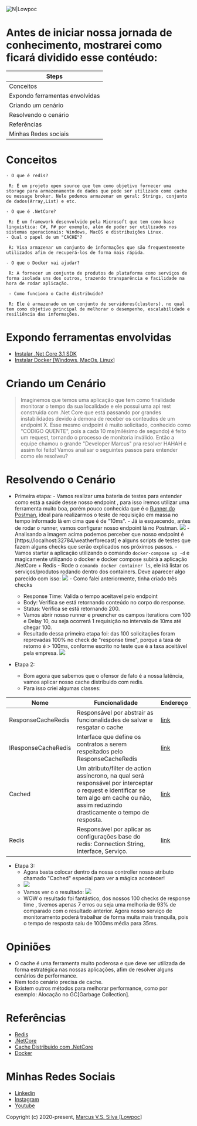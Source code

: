 ![N|Lowpoc](https://i.ibb.co/MGshCk7/Black-Technology-Linked-In.png)

# Antes de iniciar nossa jornada de conhecimento, mostrarei como ficará dividido esse contéudo:

| Steps
| ------
| Conceitos
| Expondo ferramentas envolvidas 
| Criando um cenário 
| Resolvendo o cenário 
| Referências
| Minhas Redes sociais 

# Conceitos  
    - O que é redis?
    
     R: É um projeto open source que tem como objetivo fornecer uma storage para armazenamento de dados que pode ser utilizado como cache ou message broker. Nele podemos armazenar em geral: Strings, conjunto de dados(Array,List) e etc.
     
    - O que é .NetCore?
    
     R: É um framework desenvolvido pela Microsoft que tem como base linguística: C#, F# por exemplo, além de poder ser utilizados nos sistemas operacionais: Windows, MacOS e distribuições Linux.
    - Qual o papel de um "CACHE"?
    
     R: Visa armazenar um conjunto de informações que são frequentemente utilizados afim de recuperá-los de forma mais rápida.
     
    - O que o Docker vai ajudar?
    
     R: A fornecer um conjunto de produtos de plataforma como serviços de forma isolada uns dos outros, trazendo transparência e facilidade na hora de rodar aplicação. 
     
     - Como funciona o Cache distribuído?
     
     R: Ele é armazenado em um conjunto de servidores(clusters), no qual tem como objetivo principal de melhorar o desempenho, escalabilidade e resiliência das informações.

# Expondo ferramentas envolvidas
   - [Instalar .Net Core 3.1 SDK](https://dotnet.microsoft.com/download)
   - [Instalar Docker [Windows, MacOs, Linux]](https://docs.docker.com/get-docker/)

# Criando um Cenário

> Imaginemos que temos uma aplicação que tem  como finalidade monitorar o tempo da sua localidade
> e ele possui uma api rest construida com .Net Core que está passando  por grandes instabilidades devido à 
> demora de receber os conteudos de um endpoint X.
> Esse mesmo endpoint é muito solicitado, conhecido como "CÓDIGO QUENTE", pois a cada 10 ms(milésimo de segundo) é feito um request, tornando o processo de monitoria inválido. Então a equipe chamou o grande "Developer Marcus" pra resolver HAHAH e assim foi feito!
> Vamos analisar o seguintes passos para entender como ele resolveu?

# Resolvendo o Cenário
 - Primeira etapa:
        -  Vamos realizar uma bateria de testes para entender como está a saúde desse nosso endpoint , para isso iremos utilizar uma ferramenta muito boa, porém pouco conhecida que é o [Runner do Postman](https://learning.postman.com/docs/running-collections/intro-to-collection-runs/), ideal para realizarmos o teste de requisição em massa no tempo informado lá em cima que é de "10ms".
        -  Já ia esquecendo, antes de rodar o runner, vamos configurar nosso endpoint lá no Postman.
        ![](https://i.ibb.co/wSRGG9J/Endpoint-Postman.png)
        - Analisando a imagem acima podemos perceber que nosso endpoint é [https://localhost:32784/weatherforecast] e alguns scripts de testes que fazem alguns checks que serão explicados nos próximos passos.
        - Vamos startar a aplicação utilizando o comando `` docker-compose up -d `` e magicamente utilizando o docker e docker compose subirá a aplicação .NetCore + Redis
        - Rode o ```comando docker container ls```, ele irá listar os serviços/produtos rodando dentro dos containers. Deve aparecer algo parecido com isso: 
        ![](https://i.ibb.co/KrHTH8d/Ls.png)
        - Como falei anteriormente, tinha criado três checks
    - Response Time: Valida o tempo aceitavel pelo endpoint
    - Body: Verifica se está retornando conteúdo no corpo do response.
    - Status: Verifica se está retornando 200.
    - Vamos abrir nosso runner e preencher os campos iterations com 100 e Delay 10, ou seja ocorrerá 1 requisição no intervalo de 10ms até chegar 100.
    - Resultado dessa primeira etapa foi: das 100 solicitações foram reprovadas 100% no check de "response time", porque a taxa de retorno é > 100ms, conforme escrito no teste que é a taxa aceitável pela empresa. ![](https://i.ibb.co/MN7rYJD/Check-Response.png)
    
 - Etapa 2:
     - Bom agora que sabemos que o ofensor de fato é a nossa latência, vamos aplicar nosso cache distribuido com redis.
     - Para isso criei algumas classes:

| Nome | Funcionalidade | Endereço
| ------ |  ------ | ------ |  
| ResponseCacheRedis | Responsável por abstrair as funcionalidades de salvar e resgatar o cache | [link](https://github.com/Lowpoc/NetCore-Redis/blob/master/UseCaseDistribuitedCacheWithRedis/Services/ResponseCacheRedis.cs)
| IResponseCacheRedis  | Interface que define os contratos a serem respeitados pelo ResponseCacheRedis | [link](https://github.com/Lowpoc/NetCore-Redis/blob/master/UseCaseDistribuitedCacheWithRedis/Interface/IResponseCacheRedis.cs)
| Cached | Um atributo/filter de action assíncrono, na qual será responsável por interceptar o request e identificar se tem  algo em cache ou não, assim reduzindo  drasticamente o tempo de resposta. | [link](https://github.com/Lowpoc/NetCore-Redis/blob/master/UseCaseDistribuitedCacheWithRedis/Filters/Cached.cs)
| Redis |  Responsável por aplicar as configurações base do redis: Connection String, Interface, Serviço. | [link](https://github.com/Lowpoc/NetCore-Redis/blob/master/UseCaseDistribuitedCacheWithRedis/Extensions/Redis.cs)

- Etapa 3:
    - Agora basta colocar dentro da nossa controller nosso atributo chamado "Cached" especial para ver a mágica acontecer!
    - ![](https://i.ibb.co/QvtZ5xr/Controller.png)
    - Vamos ver o o resultado:
    ![](https://i.ibb.co/jbcwgxX/Capturar.png)
    - WOW o resultado foi fantástico, dos nossos 100 checks de response time , tivemos apenas 7 erros ou seja uma melhoria de 93% de comparado com o resultado anterior. Agora nosso serviço de monitoramento poderá trabalhar de forma muita mais tranquila, pois o tempo de resposta saiu de 1000ms média para 35ms.

# Opiniões
   - O cache é uma ferramenta muito poderosa e que deve ser utilizada de forma estratégica nas nossas aplicações, afim de resolver alguns cenários de performance.
   - Nem todo cenário precisa de cache.
   - Existem outros métodos para melhorar performance, como por exemplo: Alocação no GC[Garbage Collection].
# Referências
   - [Redis](https://redis.io/)
   - [.NetCore](https://docs.microsoft.com/pt-br/aspnet/core/introduction-to-aspnet-core?view=aspnetcore-3.1)
   - [Cache Distribuido com .NetCore](https://docs.microsoft.com/pt-br/aspnet/core/performance/caching/distributed?view=aspnetcore-3.1)
   - [Docker](https://www.docker.com/)

# Minhas Redes Sociais

   - [Linkedin](https://www.linkedin.com/in/marcus-vinicius-santana-silva-0a1602117/)
   - [Instagram](@olasoumarcus)
   - [Youtube](https://www.youtube.com/channel/UCwNHLO-2BAaIfuMxK_OERxw)
 

Copyright (c) 2020-present, [Marcus V.S. Silva [Lowpoc]](https://github.com/Lowpoc)
